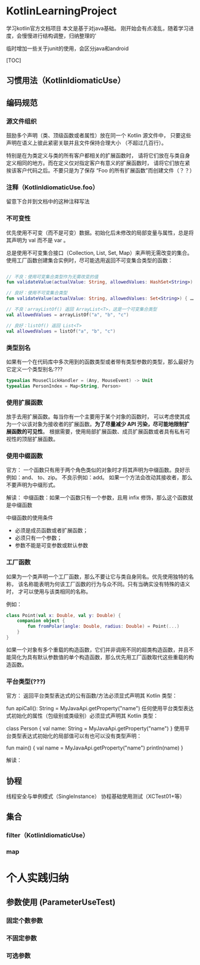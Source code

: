 

# KotlinLearningProject
学习kotlin官方文档项目
本文是基于对java基础。
刚开始会有点凌乱，随着学习进度，会慢慢进行结构调整，归纳整理的'

临时增加一些关于junit的使用，会区分java和android

[TOC]

## 习惯用法（KotlinIdiomaticUse）


## 编码规范
### 源文件组织
鼓励多个声明（类、顶级函数或者属性）放在同一个 Kotlin 源文件中， 只要这些声明在语义上彼此紧密关联并且文件保持合理大小 （不超过几百行）。

特别是在为类定义与类的所有客户都相关的扩展函数时， 请将它们放在与类自身定义相同的地方。而在定义仅对指定客户有意义的扩展函数时，
请将它们放在紧挨该客户代码之后。不要只是为了保存 “Foo 的所有扩展函数”而创建文件（？？）

### 注释（KotlinIdiomaticUse.foo）
留意下合并到文档中的这种注释写法

### 不可变性
优先使用不可变（而不是可变）数据。初始化后未修改的局部变量与属性，总是将其声明为 val 而不是 var 。

总是使用不可变集合接口（Collection, List, Set, Map）来声明无需改变的集合。使用工厂函数创建集合实例时，尽可能选用返回不可变集合类型的函数：

```kotlin

// 不良：使用可变集合类型作为无需改变的值
fun validateValue(actualValue: String, allowedValues: HashSet<String>) { …… }

// 良好：使用不可变集合类型
fun validateValue(actualValue: String, allowedValues: Set<String>) { …… }

// 不良：arrayListOf() 返回 ArrayList<T>，这是一个可变集合类型
val allowedValues = arrayListOf("a", "b", "c")

// 良好：listOf() 返回 List<T>
val allowedValues = listOf("a", "b", "c")

```

### 类型别名
如果有一个在代码库中多次用到的函数类型或者带有类型参数的类型，那么最好为它定义一个类型别名:???
```kotlin
typealias MouseClickHandler = (Any, MouseEvent) -> Unit
typealias PersonIndex = Map<String, Person>
```

### 使用扩展函数
放手去用扩展函数。每当你有一个主要用于某个对象的函数时，
可以考虑使其成为一个以该对象为接收者的扩展函数。**为了尽量减少 API 污染，尽可能地限制扩展函数的可见性**。
根据需要，使用局部扩展函数、成员扩展函数或者具有私有可视性的顶层扩展函数。


### 使用中缀函数
官方：
一个函数只有用于两个角色类似的对象时才将其声明为中缀函数。良好示例如：and、 to、zip。 不良示例如：add。
如果一个方法会改动其接收者，那么不要声明为中缀形式。

解读：
中缀函数：如果一个函数只有一个参数，且用 infix 修饰，那么这个函数就是中缀函数

中缀函数的使用条件
* 必须是成员函数或者扩展函数；
* 必须只有一个参数；
* 参数不能是可变参数或默认参数


### 工厂函数
如果为一个类声明一个工厂函数，那么不要让它与类自身同名。优先使用独特的名称， 该名称能表明为何该工厂函数的行为与众不同。只有当确实没有特殊的语义时， 才可以使用与该类相同的名称。

例如：

```kotlin
class Point(val x: Double, val y: Double) {
    companion object {
        fun fromPolar(angle: Double, radius: Double) = Point(...)
    }
}
```

如果一个对象有多个重载的构造函数，它们并非调用不同的超类构造函数，并且不能简化为具有默认参数值的单个构造函数，那么优先用工厂函数取代这些重载的构造函数。


### 平台类型(???)

官方：
返回平台类型表达式的公有函数/方法必须显式声明其 Kotlin 类型：

fun apiCall(): String = MyJavaApi.getProperty("name")
任何使用平台类型表达式初始化的属性（包级别或类级别）必须显式声明其 Kotlin 类型：

class Person {
    val name: String = MyJavaApi.getProperty("name")
}
使用平台类型表达式初始化的局部值可以有也可以没有类型声明：

fun main() {
    val name = MyJavaApi.getProperty("name")
    println(name)
}

解读：



## 协程
线程安全与单例模式（SingleInstance）
协程基础使用测试（XCTest01+等）



## 集合
### filter（KotlinIdiomaticUse）
### map

# 个人实践归纳
## 参数使用 (ParameterUseTest)
### 固定个数参数
### 不固定参数
### 可选参数




